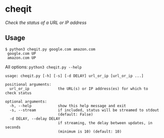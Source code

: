 # cheqit
*Check the status of a URL or IP address*

## Usage
```
$ python3 cheqit.py google.com amazon.com
 google.com UP
 amazon.com UP
```
All options: `python3 cheqit.py --help`
```
usage: cheqit.py [-h] [-s] [-d DELAY] url_or_ip [url_or_ip ...]

positional arguments:
  url_or_ip             the URL(s) or IP address(es) for which to check status

optional arguments:
  -h, --help            show this help message and exit
  -s, --stream          if included, status will be streamed to stdout
                        (default: False)
  -d DELAY, --delay DELAY
                        if streaming, the delay between updates, in seconds
                        (minimum is 10) (default: 10)
```
